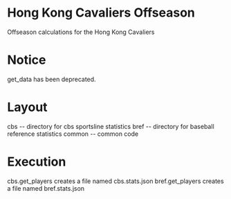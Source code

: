 # Hong Kong Cavaliers Offseason

Offseason calculations for the Hong Kong Cavaliers

# Notice

get_data has been deprecated.

# Layout

cbs -- directory for cbs sportsline statistics
bref -- directory for baseball reference statistics
common -- common code

# Execution
cbs.get_players creates a file named cbs.stats.json
bref.get_players creates a file named bref.stats.json

